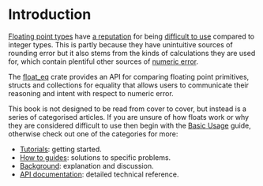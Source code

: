 # Introduction

[Floating point types] have [a reputation] for being [difficult to use] compared
to integer types. This is partly because they have unintuitive sources of
rounding error but it also stems from the kinds of calculations they are used
for, which contain plentiful other sources of [numeric error].

The [float_eq] crate provides an API for comparing floating point primitives,
structs and collections for equality that allows users to communicate their
reasoning and intent with respect to numeric error.

This book is not designed to be read from cover to cover, but instead is a
series of categorised articles. If you are unsure of how floats work or why they
are considered difficult to use then begin with the [Basic Usage](./tutorials/basic_usage.md)
guide, otherwise check out one of the categories for more:

- [Tutorials](./tutorials.md): getting started.
- [How to guides](./how_to.md): solutions to specific problems.
- [Background](./background.md): explanation and discussion.
- [API documentation](./api_documentation.md): detailed technical reference.

[a reputation]: https://www.exploringbinary.com/floating-point-questions-are-endless-on-stackoverflow-com/
[difficult to use]: https://randomascii.wordpress.com/2012/02/25/comparing-floating-point-numbers-2012-edition/
[float_eq]: http://crates.io/crates/float_eq
[Floating point types]: https://floating-point-gui.de/formats/fp/
[numeric error]: https://en.wikipedia.org/wiki/Numerical_error